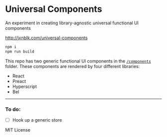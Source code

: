
# Universal Components

An experiment in creating library-agnostic universal functional UI components

http://jxnblk.com/universal-components

```sh
npm i
npm run build
```

This repo has two generic functional UI components in the [`/components`](/components) folder.
These components are rendered by four different libraries:

- React
- Preact
- Hyperscript
- Bel

---

### To do:

- [ ] Hook up a generic store

MIT License
